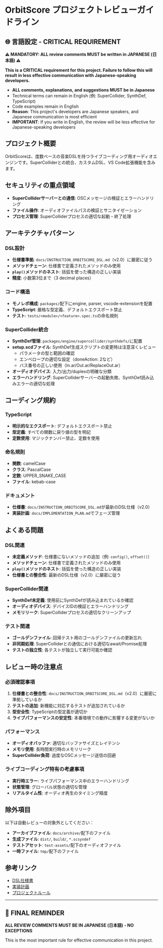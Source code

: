 # OrbitScore プロジェクトレビューガイドライン

## 🌐 言語設定 - CRITICAL REQUIREMENT

**⚠️ MANDATORY: ALL review comments MUST be written in JAPANESE (日本語) ⚠️**

**This is a CRITICAL requirement for this project. Failure to follow this will result in less effective communication with Japanese-speaking developers.**

- **ALL comments, explanations, and suggestions MUST be in Japanese**
- Technical terms can remain in English (例: SuperCollider, SynthDef, TypeScript)
- Code examples remain in English
- **Reason**: This project's developers are Japanese speakers, and Japanese communication is most efficient
- **IMPORTANT**: If you write in English, the review will be less effective for Japanese-speaking developers

## プロジェクト概要

OrbitScoreは、度数ベースの音楽DSLを持つライブコーディング用オーディオエンジンです。SuperColliderとの統合、カスタムDSL、VS Code拡張機能を含みます。

## セキュリティの重点領域

- **SuperColliderサーバーとの通信**: OSCメッセージの検証とエラーハンドリング
- **ファイル操作**: オーディオファイルパスの検証とサニタイゼーション
- **プロセス管理**: SuperColliderプロセスの適切な起動・終了処理

## アーキテクチャパターン

### DSL設計
- **仕様書準拠**: `docs/INSTRUCTION_ORBITSCORE_DSL.md`（v2.0）に厳密に従う
- **メソッドチェーン**: 仕様書で定義されたメソッドのみ使用
- **`play()`メソッドのネスト**: 括弧を使った構造の正しい実装
- **精度**: 小数第3位まで（3 decimal places）

### コード構造
- **モノレポ構成**: `packages/`配下にengine, parser, vscode-extensionを配置
- **TypeScript**: 厳格な型定義、デフォルトエクスポート禁止
- **テスト**: `tests/<module>/<feature>.spec.ts`の命名規則

### SuperCollider統合
- **SynthDef管理**: `packages/engine/supercollider/synthdefs/`に配置
- **setup.scdファイル**: SynthDef生成スクリプトの変更時は注意深くレビュー
  - パラメータの型と範囲の確認
  - エンベロープの適切な設定（doneAction: 2など）
  - バス番号の正しい使用（In.ar/Out.ar/ReplaceOut.ar）
- **オーディオデバイス**: 入力/出力/duplexの明確な分類
- **エラーハンドリング**: SuperColliderサーバーの起動失敗、SynthDef読み込みエラーの適切な処理

## コーディング規約

### TypeScript
- **明示的なエクスポート**: デフォルトエクスポート禁止
- **型定義**: すべての関数に戻り値の型を明記
- **定数使用**: マジックナンバー禁止、定数を使用

### 命名規則
- **関数**: camelCase
- **クラス**: PascalCase
- **定数**: UPPER_SNAKE_CASE
- **ファイル**: kebab-case

### ドキュメント
- **仕様書**: `docs/INSTRUCTION_ORBITSCORE_DSL.md`が最新のDSL仕様（v2.0）
- **実装計画**: `docs/IMPLEMENTATION_PLAN.md`でフェーズ管理

## よくある問題

### DSL関連
- **未定義メソッド**: 仕様書にないメソッドの追加（例: `config()`, `offset()`）
- **メソッドチェーン**: 仕様書で定義されたメソッドのみ使用
- **`play()`メソッドのネスト**: 括弧を使った構造の正しい実装
- **仕様書との整合性**: 最新のDSL仕様（v2.0）に厳密に従う

### SuperCollider関連
- **SynthDef未定義**: 使用前にSynthDefが読み込まれているか確認
- **オーディオデバイス**: デバイスIDの検証とエラーハンドリング
- **メモリリーク**: SuperColliderプロセスの適切なクリーンアップ

### テスト関連
- **ゴールデンファイル**: 回帰テスト用のゴールデンファイルの更新忘れ
- **非同期処理**: SuperColliderとの通信における適切なawait/Promise処理
- **テストの独立性**: 各テストが独立して実行可能か確認

## レビュー時の注意点

### 必須確認事項
1. **仕様書との整合性**: `docs/INSTRUCTION_ORBITSCORE_DSL.md`（v2.0）に厳密に準拠しているか
2. **テストの追加**: 新機能に対応するテストが追加されているか
3. **型安全性**: TypeScriptの型定義が適切か
4. **ライブパフォーマンスの安定性**: 本番環境での動作に影響する変更がないか

### パフォーマンス
- **オーディオバッファ**: 適切なバッファサイズとレイテンシ
- **メモリ使用**: 長時間実行時のメモリリーク
- **SuperCollider負荷**: 過度なOSCメッセージ送信の回避

### ライブコーディング特有の考慮事項
- **実行時エラー**: ライブパフォーマンス中のエラーハンドリング
- **状態管理**: グローバル状態の適切な管理
- **リアルタイム性**: オーディオ再生のタイミング精度

## 除外項目

以下は自動レビューの対象外としてください：
- **アーカイブファイル**: `docs/archive/`配下のファイル
- **生成ファイル**: `dist/`, `build/`, `*.scsyndef`
- **テストアセット**: `test-assets/`配下のオーディオファイル
- **一時ファイル**: `tmp/`配下のファイル

## 参考リンク

- [DSL仕様書](../docs/INSTRUCTION_ORBITSCORE_DSL.md)
- [実装計画](../docs/IMPLEMENTATION_PLAN.md)
- [プロジェクトルール](../docs/PROJECT_RULES.md)

---

## 🚨 FINAL REMINDER

**ALL REVIEW COMMENTS MUST BE IN JAPANESE (日本語) - NO EXCEPTIONS**

This is the most important rule for effective communication in this project.
